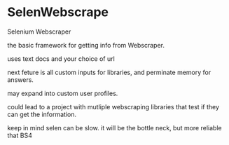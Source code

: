 # SelenWebscrape
Selenium Webscraper

the basic framework for getting info from Webscraper. 

uses text docs and your choice of url

next feture is all custom inputs for libraries, and perminate memory for answers.

may expand into custom user profiles.

could lead to a project with mutliple webscraping libraries that test if they can get the information.

keep in mind selen can be slow. it will be the bottle neck, but more reliable that BS4
